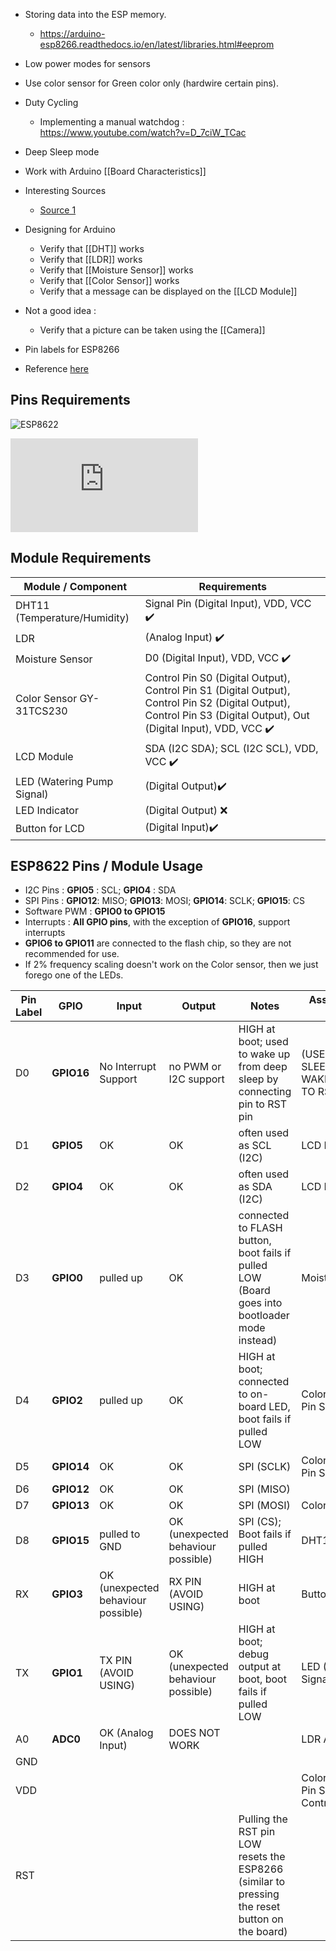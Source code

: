 - Storing data into the ESP memory.
  - https://arduino-esp8266.readthedocs.io/en/latest/libraries.html#eeprom
- Low power modes for sensors
- Use color sensor for Green color only (hardwire certain pins).

- Duty Cycling
  - Implementing a manual watchdog : https://www.youtube.com/watch?v=D_7ciW_TCac

- Deep Sleep mode
- Work with Arduino [[Board Characteristics]]
- Interesting Sources
  - [Source 1](https://lastminuteengineers.com/tcs230-tcs3200-color-sensor-arduino-tutorial/)
- Designing for Arduino
  - Verify that [[DHT]] works
  - Verify that [[LDR]] works
  - Verify that [[Moisture Sensor]] works
  - Verify that [[Color Sensor]] works
  - Verify that a message can be displayed on the [[LCD Module]]
- Not a good idea :
  - Verify that a picture can be taken using the [[Camera]]
- Pin labels for ESP8266
- Reference [here](https://randomnerdtutorials.com/esp8266-pinout-reference-gpios/)

## Pins Requirements
![ESP8622](https://i2.wp.com/randomnerdtutorials.com/wp-content/uploads/2019/05/ESP8266-NodeMCU-kit-12-E-pinout-gpio-pin.png?w=817&quality=100&strip=all&ssl=1)

![image](https://www.esp8266.com/wiki/lib/exe/fetch.php?cache=&w=856&h=346&tok=f2e9fd&media=pin_functions.png)

## Module Requirements

| Module / Component           | Requirements |
| ---------------------------- | ------------ |
| DHT11 (Temperature/Humidity) | Signal Pin (Digital Input), VDD, VCC :heavy_check_mark:      |
| LDR                          | (Analog Input) :heavy_check_mark: |
| Moisture Sensor              | D0 (Digital Input), VDD, VCC :heavy_check_mark: |
| Color Sensor GY-31TCS230     | Control Pin S0 (Digital Output), Control Pin S1 (Digital Output), Control Pin S2 (Digital Output), Control Pin S3 (Digital Output), Out (Digital Input), VDD, VCC :heavy_check_mark: |
| LCD Module                   | SDA (I2C SDA); SCL (I2C SCL), VDD, VCC :heavy_check_mark: |
| LED (Watering Pump Signal) | (Digital Output):heavy_check_mark: |
| LED Indicator | (Digital Output) :x: |
| Button for LCD | (Digital Input):heavy_check_mark: |

## ESP8622 Pins / Module Usage

- I2C Pins : **GPIO5** : SCL; **GPIO4** : SDA
- SPI Pins : **GPIO12**: MISO; **GPIO13**: MOSI; **GPIO14**: SCLK; **GPIO15**: CS
- Software PWM : **GPIO0 to GPIO15**
- Interrupts : **All GPIO pins**, with the exception of **GPIO16**, support interrupts
- **GPIO6 to GPIO11** are connected to the flash chip, so they are not recommended for use.
- If 2% frequency scaling doesn't work on the Color sensor, then we just forego one of the LEDs.

| Pin Label | GPIO       | Input                              | Output                             | Notes                                                        | Associated Module Pin                         |
| --------- | ---------- | ---------------------------------- | ---------------------------------- | ------------------------------------------------------------ | --------------------------------------------- |
| D0        | **GPIO16** | No Interrupt Support               | no PWM or I2C support              | HIGH at boot; used to wake up from deep sleep by connecting pin to RST pin | (USED FOR DEEP SLEEP WAKEUP/CONNECTED TO RST) |
| D1        | **GPIO5**  | OK                                 | OK                                 | often used as SCL (I2C)                                      | LCD Module SCL                                |
| D2        | **GPIO4**  | OK                                 | OK                                 | often used as SDA (I2C)                                      | LCD Module SDA                                |
| D3        | **GPIO0**  | pulled up                          | OK                                 | connected to FLASH button, boot fails if pulled LOW (Board goes into bootloader mode instead) | Moisture Sensor D0                            |
| D4        | **GPIO2**  | pulled up                          | OK                                 | HIGH at boot; connected to on-board LED, boot fails if pulled LOW | Color Sensor Control Pin S0                    |
| D5        | **GPIO14** | OK                                 | OK                                 | SPI (SCLK)                                                   | Color Sensor Control Pin S1                 |
| D6        | **GPIO12** | OK                                 | OK                                 | SPI (MISO)                                                   |                 |
| D7        | **GPIO13** | OK                                 | OK                                 | SPI (MOSI)                                                   | Color Sensor Out                              |
| D8        | **GPIO15** | pulled to GND                      | OK (unexpected behaviour possible) | SPI (CS); Boot fails if pulled HIGH                          | DHT11 Signal Pin                              |
| RX        | **GPIO3**  | OK (unexpected behaviour possible) | RX PIN (AVOID USING)               | HIGH at boot                                                 | Button for LCD                                |
| TX        | **GPIO1**  | TX PIN (AVOID USING)               | OK (unexpected behaviour possible) | HIGH at boot; debug output at boot, boot fails if pulled LOW | LED (Watering Pump Signal)                    |
| A0        | **ADC0**   | OK (Analog Input)                  | DOES NOT WORK                      |                                                              | LDR Analog Read                               |
| GND       |            |                                    |                                    |                                                              |                  |
| VDD       |            |                                    |                                    |                                                              | Color Sensor Control Pin S2  & Color Sensor Control Pin S3                                                |
| RST       |            |                                    |                                    | Pulling the RST pin LOW resets the ESP8266 (similar to pressing the reset button on the board) |                                               |
